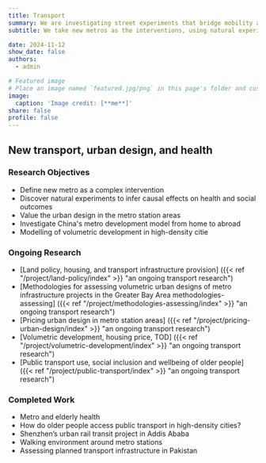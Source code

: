 ```yaml
---
title: Transport
summary: We are investigating street experiments that bridge mobility and public space to look at how short-term actions lead to long-term changes.
subtitle: We take new metros as the interventions, using natural experiment studies to infer causal effects on active travel, wider health behaviours, and economic outcomes.

date: 2024-11-12
show_date: false
authors:
  - admin

# Featured image
# Place an image named `featured.jpg/png` in this page's folder and customize its options here.
image:
  caption: 'Image credit: [**me**]'
share: false
profile: false
---
```

[//]: # ({{< toc mobile_only=true is_open=true >}})

## New transport, urban design, and health

### Research Objectives

- Define new metro as a complex intervention 
- Discover natural experiments to infer causal effects on health and social outcomes
- Value the urban design in the metro station areas
- Investigate China's metro development model from home to abroad
- Modelling of volumetric development in high-density citie

### Ongoing Research
- [Land policy, housing, and transport infrastructure provision] ({{< ref "/project/land-policy/index" >}} "an ongoing transport research")
- [Methodologies for assessing volumetric urban designs of metro infrastructure projects in the Greater Bay Area methodologies-assessing] ({{< ref "/project/methodologies-assessing/index" >}} "an ongoing transport research")
- [Pricing urban design in metro station areas] ({{< ref "/project/pricing-urban-design/index" >}} "an ongoing transport research")
- [Volumetric development, housing price, TOD] ({{< ref "/project/volumetric-development/index" >}} "an ongoing transport research")
- [Public transport use, social inclusion and wellbeing of older people] ({{< ref "/project/public-transport/index" >}} "an ongoing transport research")

### Completed Work
- Metro and elderly health
- How do older people access public transport in high-density cities?
- Shenzhen’s urban rail transit project in Addis Ababa
- Walking environment around metro stations
- Assessing planned transport infrastructure in Pakistan